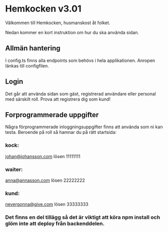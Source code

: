 # Hemkocken v3.01

Välkommen till Hemkocken, husmanskost åt folket.

Nedan kommer en kort instruktion om hur du ska använda sidan.

## Allmän hantering
I config.ts finns alla endpoints som behövs i hela applikationen. Anropen länkas till configfilen.

## Login
Det går att använda sidan som gäst, registrerad användare eller personal med särskilt roll. Prova att registrera dig som kund!

## Forprogrammerade uppgifter
 Några förprogrammerade inloggningsuppgifter finns att använda som ni kan testa. Beroende på roll så hamnar du på rätt startsida:

### kock: 
johan@johansson.com 
lösen 11111111

### waiter: 
anna@annasson.com 
lösen 22222222

### kund:
nevergonna@give.com
lösen 33333333


### Det finns en del tillägg så det är viktigt att köra npm install och glöm inte att deploy från backenddelen.

